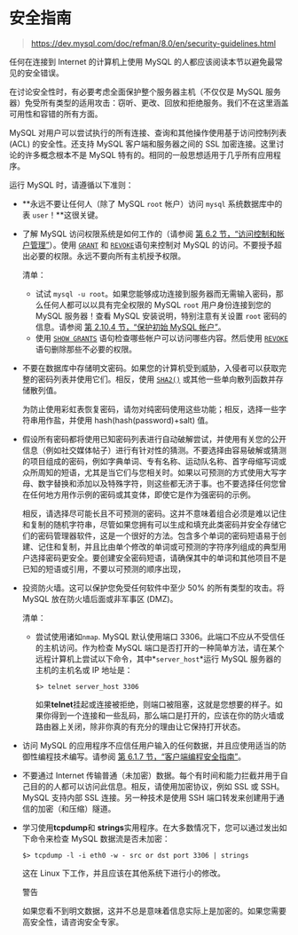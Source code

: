 # 安全指南

> https://dev.mysql.com/doc/refman/8.0/en/security-guidelines.html

任何在连接到 Internet 的计算机上使用 MySQL 的人都应该阅读本节以避免最常见的安全错误。

在讨论安全性时，有必要考虑全面保护整个服务器主机（不仅仅是 MySQL 服务器）免受所有类型的适用攻击：窃听、更改、回放和拒绝服务。我们不在这里涵盖可用性和容错的所有方面。

MySQL 对用户可以尝试执行的所有连接、查询和其他操作使用基于访问控制列表 (ACL) 的安全性。还支持 MySQL 客户端和服务器之间的 SSL 加密连接。这里讨论的许多概念根本不是 MySQL 特有的。相同的一般思想适用于几乎所有应用程序。

运行 MySQL 时，请遵循以下准则：

- **永远不要让任何人（除了 MySQL `root` 帐户）访问 `mysql`  系统数据库中的表 `user`！**这很关键。

- 了解 MySQL 访问权限系统是如何工作的（请参阅 [第 6.2 节，“访问控制和帐户管理”](https://dev.mysql.com/doc/refman/8.0/en/access-control.html)）。使用 [`GRANT`](https://dev.mysql.com/doc/refman/8.0/en/grant.html) 和 [`REVOKE`](https://dev.mysql.com/doc/refman/8.0/en/revoke.html)语句来控制对 MySQL 的访问。不要授予超出必要的权限。永远不要向所有主机授予权限。

  清单：

  - 试试 `mysql -u root`。如果您能够成功连接到服务器而无需输入密码，那么任何人都可以以具有完全权限的 MySQL `root` 用户身份连接到您的 MySQL 服务器！查看 MySQL 安装说明，特别注意有关设置 `root` 密码的信息。请参阅 [第 2.10.4 节，“保护初始 MySQL 帐户”](https://dev.mysql.com/doc/refman/8.0/en/default-privileges.html)。
  - 使用 [`SHOW GRANTS`](https://dev.mysql.com/doc/refman/8.0/en/show-grants.html) 语句检查哪些帐户可以访问哪些内容。然后使用 [`REVOKE`](https://dev.mysql.com/doc/refman/8.0/en/revoke.html) 语句删除那些不必要的权限。

- 不要在数据库中存储明文密码。如果您的计算机受到威胁，入侵者可以获取完整的密码列表并使用它们。相反，使用 [`SHA2()`](https://dev.mysql.com/doc/refman/8.0/en/encryption-functions.html#function_sha2) 或其他一些单向散列函数并存储散列值。

  为防止使用彩虹表恢复密码，请勿对纯密码使用这些功能；相反，选择一些字符串用作盐，并使用 hash(hash(password)+salt) 值。

- 假设所有密码都将使用已知密码列表进行自动破解尝试，并使用有关您的公开信息（例如社交媒体帖子）进行有针对性的猜测。不要选择由容易破解或猜测的项目组成的密码，例如字典单词、专有名称、运动队名称、首字母缩写词或众所周知的短语，尤其是当它们与您相关时。如果以可预测的方式使用大写字母、数字替换和添加以及特殊字符，则这些都无济于事。也不要选择任何您曾在任何地方用作示例的密码或其变体，即使它是作为强密码的示例。

  相反，请选择尽可能长且不可预测的密码。这并不意味着组合必须是难以记住和复制的随机字符串，尽管如果您拥有可以生成和填充此类密码并安全存储它们的密码管理器软件，这是一个很好的方法。包含多个单词的密码短语易于创建、记住和复制，并且比由单个修改的单词或可预测的字符序列组成的典型用户选择密码更安全。要创建安全密码短语，请确保其中的单词和其他项目不是已知的短语或引用，不要以可预测的顺序出现，

- 投资防火墙。这可以保护您免受任何软件中至少 50% 的所有类型的攻击。将 MySQL 放在防火墙后面或非军事区 (DMZ)。

  清单：

  - 尝试使用诸如`nmap`. MySQL 默认使用端口 3306。此端口不应从不受信任的主机访问。作为检查 MySQL 端口是否打开的一种简单方法，请在某个远程计算机上尝试以下命令，其中*`server_host`*运行 MySQL 服务器的主机的主机名或 IP 地址是：

    ```terminal
    $> telnet server_host 3306
    ```

    如果**telnet**挂起或连接被拒绝，则端口被阻塞，这就是您想要的样子。如果你得到一个连接和一些乱码，那么端口是打开的，应该在你的防火墙或路由器上关闭，除非你真的有充分的理由让它保持打开状态。

- 访问 MySQL 的应用程序不应信任用户输入的任何数据，并且应使用适当的防御性编程技术编写。请参阅 [第 6.1.7 节，“客户端编程安全指南”](https://dev.mysql.com/doc/refman/8.0/en/secure-client-programming.html)。

- 不要通过 Internet 传输普通（未加密）数据。每个有时间和能力拦截并用于自己目的的人都可以访问此信息。相反，请使用加密协议，例如 SSL 或 SSH。MySQL 支持内部 SSL 连接。另一种技术是使用 SSH 端口转发来创建用于通信的加密（和压缩）隧道。

- 学习使用**tcpdump**和 **strings**实用程序。在大多数情况下，您可以通过发出如下命令来检查 MySQL 数据流是否未加密：

  ```terminal
  $> tcpdump -l -i eth0 -w - src or dst port 3306 | strings
  ```

  这在 Linux 下工作，并且应该在其他系统下进行小的修改。

  警告

  如果您看不到明文数据，这并不总是意味着信息实际上是加密的。如果您需要高安全性，请咨询安全专家。

